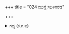 +++
title = "024 ಮುನ್ದೆ ಸಬಳಿಗರೆಡ"

+++

<details><summary>ಗದ್ಯ (ಕ.ಗ.ಪ) </summary>

24. ಮುಂದೆ ಸಬಳವನ್ನು ಹಿಡಿದ ವೀರರು, ಎಡಬಲಗಳಲ್ಲಿ ಕ್ರಮವಾಗಿ ಬಿಲ್ಲಾಳುಗಳು, ದೊರೆಗಳ ಮುಂದೆ ಗುರಾಣಿಗಳು ಎರಡೂ ಕಡೆಯಲ್ಲಿ ಆನೆ ಕುದುರೆಗಳು ಒಟ್ಟಾಗಿ ಸೇರಿತ್ತು. ಅದು ಸತ್ತು ಬೀಳುವ ಸೈನಿಕರಿಗೆ ಸಹಾಯ ಮಾಡುತ್ತಿತ್ತು. ಒಂದೇ ಹೊಡೆತದಲ್ಲಿ ಮೇಲಾಳುಗಳನ್ನು ಪುಡಿಮಾಡಿದನು.
</details>
